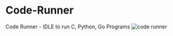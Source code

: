 # Code-Runner
Code Runner - IDLE to run C, Python, Go Programs
![code runner](https://github.com/MOHANcoder/Code-Runner/assets/101055189/233765fd-c993-4bc2-89d7-e58cb30da490)
